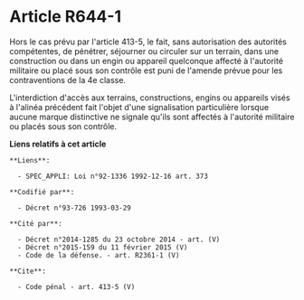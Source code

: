 # Article R644-1

Hors le cas prévu par l'article 413-5, le fait, sans autorisation des autorités compétentes, de pénétrer, séjourner ou
circuler sur un terrain, dans une construction ou dans un engin ou appareil quelconque affecté à l'autorité militaire ou
placé sous son contrôle est puni de l'amende prévue pour les contraventions de la 4e classe. 

L'interdiction d'accès aux terrains, constructions, engins ou appareils visés à l'alinéa précédent fait l'objet d'une
signalisation particulière lorsque aucune marque distinctive ne signale qu'ils sont affectés à l'autorité militaire ou placés
sous son contrôle.

**Liens relatifs à cet article**

	**Liens**:

	  - SPEC_APPLI: Loi n°92-1336 1992-12-16 art. 373

	**Codifié par**:

	  - Décret n°93-726 1993-03-29

	**Cité par**:

	  - Décret n°2014-1285 du 23 octobre 2014 - art. (V)
	  - Décret n°2015-159 du 11 février 2015 (V)
	  - Code de la défense. - art. R2361-1 (V)

	**Cite**:

	  - Code pénal - art. 413-5 (V)

